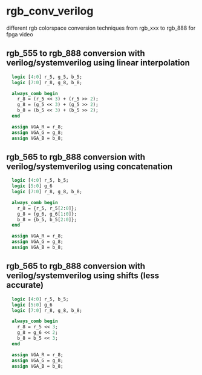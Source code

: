 # rgb_conv_verilog
different rgb colorspace conversion techniques from rgb_xxx to rgb_888 for fpga video

## rgb_555 to rgb_888 conversion with verilog/systemverilog using linear interpolation

```sv
  logic [4:0] r_5, g_5, b_5;
  logic [7:0] r_8, g_8, b_8;

  always_comb begin
    r_8 = (r_5 << 3) + (r_5 >> 2);
    g_8 = (g_5 << 3) + (g_5 >> 2);
    b_8 = (b_5 << 3) + (b_5 >> 2);
  end

  assign VGA_R = r_8;
  assign VGA_G = g_8;
  assign VGA_B = b_8;
```

## rgb_565 to rgb_888 conversion with verilog/systemverilog using concatenation

```sv
  logic [4:0] r_5, b_5;
  logic [5:0] g_6
  logic [7:0] r_8, g_8, b_8;

  always_comb begin
    r_8 = {r_5, r_5[2:0]};
    g_8 = {g_6, g_6[1:0]};
    b_8 = {b_5, b_5[2:0]};
  end

  assign VGA_R = r_8;
  assign VGA_G = g_8;
  assign VGA_B = b_8;
```

## rgb_565 to rgb_888 conversion with verilog/systemverilog using shifts (less accurate)

```sv
  logic [4:0] r_5, b_5;
  logic [5:0] g_6
  logic [7:0] r_8, g_8, b_8;

  always_comb begin
    r_8 = r_5 << 3;
    g_8 = g_6 << 2;
    b_8 = b_5 << 3;
  end

  assign VGA_R = r_8;
  assign VGA_G = g_8;
  assign VGA_B = b_8;
```
